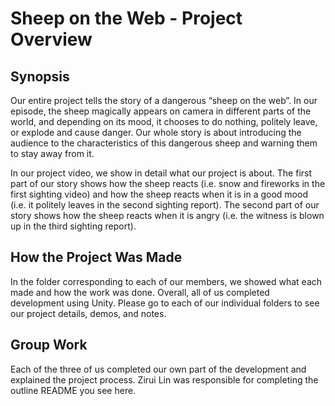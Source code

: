 # Sheep on the Web - Project Overview

## Synopsis

Our entire project tells the story of a dangerous “sheep on the web”. In our episode, the sheep magically appears on camera in different parts of the world, and depending on its mood, it chooses to do nothing, politely leave, or explode and cause danger. Our whole story is about introducing the audience to the characteristics of this dangerous sheep and warning them to stay away from it.

In our project video, we show in detail what our project is about. The first part of our story shows how the sheep reacts (i.e. snow and fireworks in the first sighting video) and how the sheep reacts when it is in a good mood (i.e. it politely leaves in the second sighting report). The second part of our story shows how the sheep reacts when it is angry (i.e. the witness is blown up in the third sighting report).

## How the Project Was Made

In the folder corresponding to each of our members, we showed what each made and how the work was done. Overall, all of us completed development using Unity. Please go to each of our individual folders to see our project details, demos, and notes.

## Group Work

Each of the three of us completed our own part of the development and explained the project process. Zirui Lin was responsible for completing the outline README you see here.

